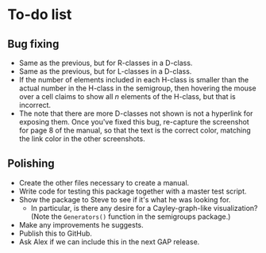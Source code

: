 
# To-do list

## Bug fixing

 * Same as the previous, but for R-classes in a D-class.
 * Same as the previous, but for L-classes in a D-class.
 * If the number of elements included in each H-class is smaller than
   the actual number in the H-class in the semigroup, then hovering
   the mouse over a cell claims to show all _n_ elements of the
   H-class, but that is incorrect.
 * The note that there are more D-classes not shown is not a
   hyperlink for exposing them.  Once you've fixed this bug,
   re-capture the screenshot for page 8 of the manual, so that the
   text is the correct color, matching the link color in the other
   screenshots.

## Polishing

 * Create the other files necessary to create a manual.
 * Write code for testing this package together with a master test script.
 * Show the package to Steve to see if it's what he was looking for.
    * In particular, is there any desire for a Cayley-graph-like
      visualization?  (Note the `Generators()` function in the
      semigroups package.)
 * Make any improvements he suggests.
 * Publish this to GitHub.
 * Ask Alex if we can include this in the next GAP release.
